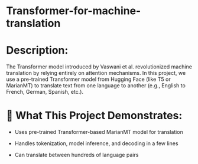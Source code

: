 # Transformer-for-machine-translation
# Description:
The Transformer model introduced by Vaswani et al. revolutionized machine translation by relying entirely on attention mechanisms. In this project, we use a pre-trained Transformer model from Hugging Face (like T5 or MarianMT) to translate text from one language to another (e.g., English to French, German, Spanish, etc.).

# 🧠 What This Project Demonstrates:
* Uses pre-trained Transformer-based MarianMT model for translation

* Handles tokenization, model inference, and decoding in a few lines

* Can translate between hundreds of language pairs
